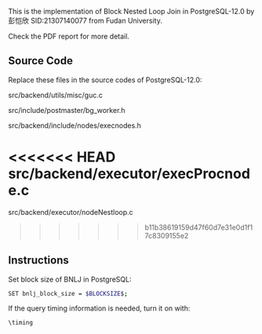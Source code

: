 This is the implementation of Block Nested Loop Join in PostgreSQL-12.0
by 彭恺欣 SID:21307140077 from Fudan University.

Check the PDF report for more detail.

## Source Code

Replace these files in the source codes of PostgreSQL-12.0:

src/backend/utils/misc/guc.c

src/include/postmaster/bg_worker.h

src/backend/include/nodes/execnodes.h

<<<<<<< HEAD
src/backend/executor/execProcnode.c
=======
src/backend/executor/nodeNestloop.c
>>>>>>> b11b38619159d47f60d7e31e0d1f17c8309155e2

## Instructions

Set block size of BNLJ in PostgreSQL:
```bash
SET bnlj_block_size = $BLOCKSIZE$;
```

If the query timing information is needed, turn it on with:
```bash
\timing
```




